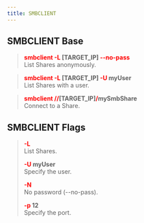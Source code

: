 ```yaml
---
title: SMBCLIENT
---
```


## SMBCLIENT Base


 > 
 > **<font color=red>smbclient -L </font>\[TARGET_IP\]<font color=red> --no-pass</font></br>**
 > List Shares anonymously.

 > 
 > **<font color=red>smbclient -L </font>\[TARGET_IP\]<font color=red> -U</font> myUser</br>**
 > List Shares with a user.

 > 
 > **<font color=red>smbclient</font> <font color=red>//</font>\[TARGET_IP\]<font color=red>/</font>mySmbShare</br>**
 > Connect to a Share.

## SMBCLIENT Flags


 > 
 > **<font color=red>-L</font></br>**
 > List Shares.
 > 
 > **<font color=red>-U</font> myUser</br>**
 > Specify the user.
 > 
 > **<font color=red>-N</font></br>**
 > No password (--no-pass).
 > 
 > **<font color=red>-p</font> 12</br>**
 > Specify the port.
